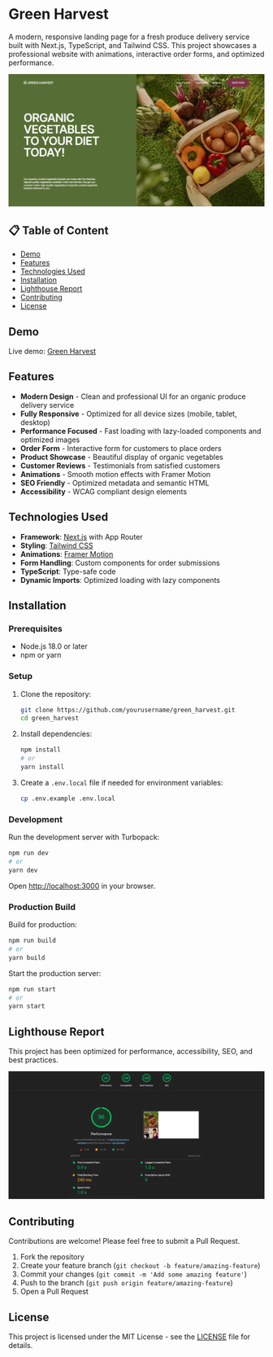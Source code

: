# Green Harvest

A modern, responsive landing page for a fresh produce delivery service built with Next.js, TypeScript, and Tailwind CSS. This project showcases a professional website with animations, interactive order forms, and optimized performance.

![Green Harvest Hero Section](public/images/preview.png)

## 📋 Table of Content

- [Demo](#demo)
- [Features](#features)
- [Technologies Used](#technologies-used)
- [Installation](#installation)
- [Lighthouse Report](#lighthouse-report)
- [Contributing](#contributing)
- [License](#license)

## Demo

Live demo: [Green Harvest](#)

## Features

- **Modern Design** - Clean and professional UI for an organic produce delivery service
- **Fully Responsive** - Optimized for all device sizes (mobile, tablet, desktop)
- **Performance Focused** - Fast loading with lazy-loaded components and optimized images
- **Order Form** - Interactive form for customers to place orders
- **Product Showcase** - Beautiful display of organic vegetables
- **Customer Reviews** - Testimonials from satisfied customers
- **Animations** - Smooth motion effects with Framer Motion
- **SEO Friendly** - Optimized metadata and semantic HTML
- **Accessibility** - WCAG compliant design elements

## Technologies Used

- **Framework**: [Next.js](https://nextjs.org/) with App Router
- **Styling**: [Tailwind CSS](https://tailwindcss.com/)
- **Animations**: [Framer Motion](https://www.framer.com/motion/)
- **Form Handling**: Custom components for order submissions
- **TypeScript**: Type-safe code
- **Dynamic Imports**: Optimized loading with lazy components

## Installation

### Prerequisites

- Node.js 18.0 or later
- npm or yarn

### Setup

1. Clone the repository:

   ```bash
   git clone https://github.com/yourusername/green_harvest.git
   cd green_harvest
   ```

2. Install dependencies:

   ```bash
   npm install
   # or
   yarn install
   ```

3. Create a `.env.local` file if needed for environment variables:

   ```bash
   cp .env.example .env.local
   ```

### Development

Run the development server with Turbopack:

```bash
npm run dev
# or
yarn dev
```

Open [http://localhost:3000](http://localhost:3000) in your browser.

### Production Build

Build for production:

```bash
npm run build
# or
yarn build
```

Start the production server:

```bash
npm run start
# or
yarn start
```

## Lighthouse Report

This project has been optimized for performance, accessibility, SEO, and best practices.

![Lighthouse Report](public/images/lighthouse-report.png)

## Contributing

Contributions are welcome! Please feel free to submit a Pull Request.

1. Fork the repository
2. Create your feature branch (`git checkout -b feature/amazing-feature`)
3. Commit your changes (`git commit -m 'Add some amazing feature'`)
4. Push to the branch (`git push origin feature/amazing-feature`)
5. Open a Pull Request

## License

This project is licensed under the MIT License - see the [LICENSE](/LICENSE.txt) file for details.
